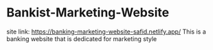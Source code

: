 # Bankist-Marketing-Website
site link: https://banking-marketing-website-safid.netlify.app/
This is a banking website that is dedicated for marketing style 
